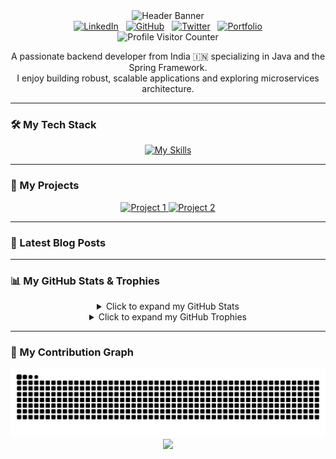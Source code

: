 <div align="center">
  <img src="https://capsule-render.vercel.app/api?type=rect&color=auto&height=250&section=header&text=Ujjawal%20Vishwakarma&fontSize=70&fontColor=ffffff&animation=fadeIn" alt="Header Banner"/>

  <div>
    <a href="https://www.linkedin.com/in/ujjawal-vishwakarma-aba5b6303/" target="_blank"><img src="https://skillicons.dev/icons?i=linkedin" alt="LinkedIn"/></a>
    &nbsp;
    <a href="https://github.com/ujjawalTHEBATMAN" target="_blank"><img src="https://skillicons.dev/icons?i=github" alt="GitHub"/></a>
    &nbsp;
    <a href="https://twitter.com/your_handle" target="_blank"><img src="https://skillicons.dev/icons?i=twitter" alt="Twitter"/></a>
    &nbsp;
    <a href="https://your-portfolio-website.com" target="_blank"><img src="https://skillicons.dev/icons?i=notion" alt="Portfolio"/></a>
  </div>

  <img src="https://komarev.com/ghpvc/?username=ujjawalTHEBATMAN&style=flat-square&color=blue" alt="Profile Visitor Counter"/>
</div>

<div align="center">
  <p>
    A passionate backend developer from India 🇮🇳 specializing in Java and the Spring Framework.
    <br/>
    I enjoy building robust, scalable applications and exploring microservices architecture.
  </p>
</div>

---

### 🛠️ My Tech Stack

<p align="center">
  <a href="https://skillicons.dev">
    <img src="https://skillicons.dev/icons?i=java,spring,javascript,html,css,postgres,mysql,git,kafka,postman,jenkins,maven&perline=6" alt="My Skills"/>
  </a>
</p>

---

### 🚀 My Projects

<p align="center">
  <a href="https://github.com/ujjawalTHEBATMAN/Your-Awesome-Project-1">
    <img src="https://github-readme-stats.vercel.app/api/pin/?username=ujjawalTHEBATMAN&repo=Your-Awesome-Project-1&theme=tokyonight" alt="Project 1"/>
  </a>
  <a href="https://github.com/ujjawalTHEBATMAN/Your-Awesome-Project-2">
    <img src="https://github-readme-stats.vercel.app/api/pin/?username=ujjawalTHEBATMAN&repo=Your-Awesome-Project-2&theme=tokyonight" alt="Project 2"/>
  </a>
</p>

---

### 📝 Latest Blog Posts
---

### 📊 My GitHub Stats & Trophies

<details align="center">
  <summary>Click to expand my GitHub Stats</summary>
  <br/>
  <p align="center">
    <img src="https://github-readme-stats.vercel.app/api?username=ujjawalTHEBATMAN&theme=tokyonight&hide_border=false&include_all_commits=true&count_private=true" alt="Ujjawal's GitHub Stats" />
    <br/>
    <img src="https://github-readme-stats.vercel.app/api/top-langs/?username=ujjawalTHEBATMAN&theme=tokyonight&hide_border=false&include_all_commits=true&count_private=true&layout=compact" alt="Ujjawal's Top Languages" />
    <br/>
    <img src="https://streak-stats.demolab.com?user=ujjawalTHEBATMAN&theme=tokyonight&hide_border=false" alt="Ujjawal's GitHub Streak" />
  </p>
</details>

<details align="center">
  <summary>Click to expand my GitHub Trophies</summary>
  <br/>
  <p align="center">
    <img src="https://github-profile-trophy.vercel.app/?username=ujjawalTHEBATMAN&theme=tokyonight&no-frame=false&no-bg=false&margin-w=4" alt="Ujjawal's GitHub Trophies" />
  </p>
</details>

---

### 🐍 My Contribution Graph

<div align="center">
  <img src="https://raw.githubusercontent.com/ujjawalTHEBATMAN/ujjawalTHEBATMAN/output/github-contribution-grid-snake-dark.svg" alt="Snake Contribution Graph" />
</div>

<div align="center">
  <img src="https://capsule-render.vercel.app/api?type=rect&color=auto&height=100&section=footer"/>
</div>
